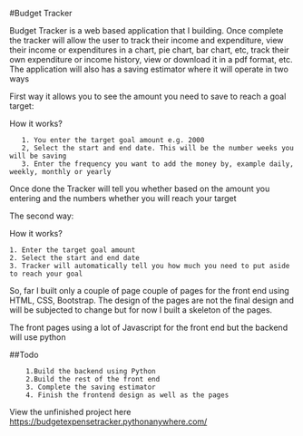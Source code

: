 
#Budget Tracker

Budget Tracker is a web based application that I building. Once complete
the tracker will allow the user to track their income and expenditure, view their income or
expenditures in a chart, pie chart, bar chart, etc, track their own expenditure or income history,
view or download it in a pdf format, etc. The application
will also has a saving estimator where it will operate in two ways

First way it allows you to see the amount you need to save to reach a goal target:

How it works?

       1. You enter the target goal amount e.g. 2000
       2, Select the start and end date. This will be the number weeks you will be saving
       3. Enter the frequency you want to add the money by, example daily, weekly, monthly or yearly

Once done the Tracker will tell you whether based on the amount you entering and the numbers whether you will reach
your target

The second way:

How it works?

    1. Enter the target goal amount
    2. Select the start and end date
    3. Tracker will automatically tell you how much you need to put aside to reach your goal



So, far I built only a couple of page couple of pages for the front end using HTML, CSS, Bootstrap. The design
of the pages are not the final design and will be subjected to change but for now I built a skeleton of the pages.
 
The front pages using a lot of Javascript for the front end but the backend will use python

##Todo

        1.Build the backend using Python
        2.Build the rest of the front end
        3. Complete the saving estimator
        4. Finish the frontend design as well as the pages



View the unfinished project here https://budgetexpensetracker.pythonanywhere.com/
